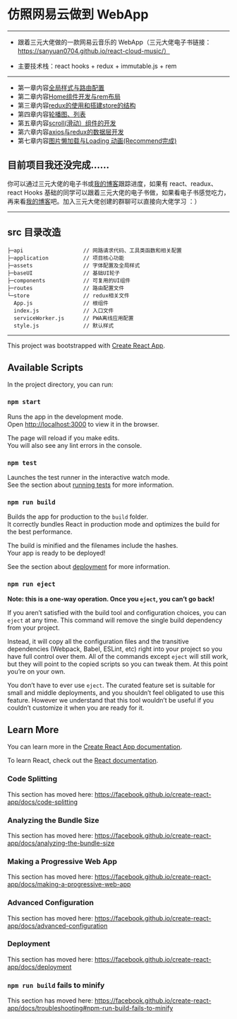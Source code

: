 # 仿照网易云做到 WebApp

---

- 跟着三元大佬做的一款网易云音乐的 WebApp（三元大佬电子书链接：https://sanyuan0704.github.io/react-cloud-music/）
  
- 主要技术栈：react hooks + redux + immutable.js + rem

---

- 第一章内容[全局样式与路由配置](https://lemonsea.github.io/2019/09/08/%E4%BB%BF%E7%BD%91%E6%98%93%E4%BA%91%E5%81%9A%E7%9A%84%20WebApp%EF%BC%88%E4%B8%80%EF%BC%89/)
- 第二章内容[Home组件开发与rem布局](https://lemonsea.github.io/2019/09/09/%E4%BB%BF%E7%BD%91%E6%98%93%E4%BA%91%E5%81%9A%E7%9A%84%20WebApp%EF%BC%88%E4%BA%8C%EF%BC%89/)
- 第三章内容[redux的使用和搭建store的结构](https://lemonsea.github.io/2019/09/09/%E4%BB%BF%E7%BD%91%E6%98%93%E4%BA%91%E5%81%9A%E7%9A%84%20WebApp%EF%BC%88%E4%B8%89%EF%BC%89/)
- 第四章内容[轮播图、列表](https://lemonsea.github.io/2019/09/10/%E4%BB%BF%E7%BD%91%E6%98%93%E4%BA%91%E5%81%9A%E7%9A%84%20WebApp%EF%BC%88%E5%9B%9B%EF%BC%89/)
- 第五章内容[scroll(滑动）组件的开发](https://lemonsea.github.io/2019/09/11/%E4%BB%BF%E7%BD%91%E6%98%93%E4%BA%91%E5%81%9A%E7%9A%84%20WebApp%EF%BC%88%E4%BA%94%EF%BC%89/)
- 第六章内容[axios与redux的数据层开发](https://lemonsea.github.io/2019/09/12/%E4%BB%BF%E7%BD%91%E6%98%93%E4%BA%91%E5%81%9A%E7%9A%84%20WebApp%EF%BC%88%E5%85%AD%EF%BC%89/)
- 第七章内容[图片懒加载与Loading 动画(Recommend完成)](https://lemonsea.github.io/2019/09/13/%E4%BB%BF%E7%BD%91%E6%98%93%E4%BA%91%E5%81%9A%E7%9A%84%20WebApp%EF%BC%88%E4%B8%83%EF%BC%89/)

## 目前项目我还没完成……
你可以通过三元大佬的电子书或[我的博客](https://lemonsea.github.io/)跟踪进度，如果有 react、readux、react Hooks 基础的同学可以跟着三元大佬的电子书做，如果看电子书感觉吃力，再来看[我的博客](https://lemonsea.github.io/)吧。加入三元大佬创建的群聊可以直接向大佬学习 ：）

---

## src 目录改造
```
├─api                   // 网路请求代码、工具类函数和相关配置
├─application           // 项目核心功能
├─assets                // 字体配置及全局样式
├─baseUI                // 基础UI轮子
├─components            // 可复用的UI组件
├─routes                // 路由配置文件
└─store                 // redux相关文件
  App.js                // 根组件
  index.js              // 入口文件
  serviceWorker.js      // PWA离线应用配置
  style.js              // 默认样式
```

---

This project was bootstrapped with [Create React App](https://github.com/facebook/create-react-app).

## Available Scripts

In the project directory, you can run:

### `npm start`

Runs the app in the development mode.<br>
Open [http://localhost:3000](http://localhost:3000) to view it in the browser.

The page will reload if you make edits.<br>
You will also see any lint errors in the console.

### `npm test`

Launches the test runner in the interactive watch mode.<br>
See the section about [running tests](https://facebook.github.io/create-react-app/docs/running-tests) for more information.

### `npm run build`

Builds the app for production to the `build` folder.<br>
It correctly bundles React in production mode and optimizes the build for the best performance.

The build is minified and the filenames include the hashes.<br>
Your app is ready to be deployed!

See the section about [deployment](https://facebook.github.io/create-react-app/docs/deployment) for more information.

### `npm run eject`

**Note: this is a one-way operation. Once you `eject`, you can’t go back!**

If you aren’t satisfied with the build tool and configuration choices, you can `eject` at any time. This command will remove the single build dependency from your project.

Instead, it will copy all the configuration files and the transitive dependencies (Webpack, Babel, ESLint, etc) right into your project so you have full control over them. All of the commands except `eject` will still work, but they will point to the copied scripts so you can tweak them. At this point you’re on your own.

You don’t have to ever use `eject`. The curated feature set is suitable for small and middle deployments, and you shouldn’t feel obligated to use this feature. However we understand that this tool wouldn’t be useful if you couldn’t customize it when you are ready for it.

## Learn More

You can learn more in the [Create React App documentation](https://facebook.github.io/create-react-app/docs/getting-started).

To learn React, check out the [React documentation](https://reactjs.org/).

### Code Splitting

This section has moved here: https://facebook.github.io/create-react-app/docs/code-splitting

### Analyzing the Bundle Size

This section has moved here: https://facebook.github.io/create-react-app/docs/analyzing-the-bundle-size

### Making a Progressive Web App

This section has moved here: https://facebook.github.io/create-react-app/docs/making-a-progressive-web-app

### Advanced Configuration

This section has moved here: https://facebook.github.io/create-react-app/docs/advanced-configuration

### Deployment

This section has moved here: https://facebook.github.io/create-react-app/docs/deployment

### `npm run build` fails to minify

This section has moved here: https://facebook.github.io/create-react-app/docs/troubleshooting#npm-run-build-fails-to-minify
